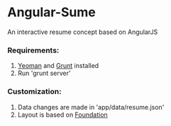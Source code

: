 Angular-Sume
============

An interactive resume concept based on AngularJS

### Requirements:
1. [Yeoman](https://yeoman.io) and [Grunt](http:/gruntjs.com) installed
2. Run 'grunt server'

### Customization:
1. Data changes are made in 'app/data/resume.json'
2. Layout is based on [Foundation](http://foundation.zurb.com/)
